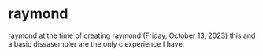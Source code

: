 # raymond
raymond
at the time of creating raymond (Friday, October 13, 2023) this and a basic dissasembler are the only c experience I have.
